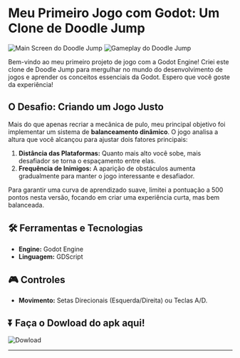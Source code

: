 # Meu Primeiro Jogo com Godot: Um Clone de Doodle Jump

![Main Screen do Doodle Jump](https://github.com/user-attachments/assets/b522e616-f459-4163-8aac-23e1e1def930)
![Gameplay do Doodle Jump](https://github.com/user-attachments/assets/411f204c-5af4-47b4-a5bb-8b7ac73738b9)

Bem-vindo ao meu primeiro projeto de jogo com a Godot Engine! Criei este clone de Doodle Jump para mergulhar no mundo do desenvolvimento de jogos e aprender os conceitos essenciais da Godot. Espero que você goste da experiência!

## O Desafio: Criando um Jogo Justo

Mais do que apenas recriar a mecânica de pulo, meu principal objetivo foi implementar um sistema de **balanceamento dinâmico**. O jogo analisa a altura que você alcançou para ajustar dois fatores principais:

1.  **Distância das Plataformas:** Quanto mais alto você sobe, mais desafiador se torna o espaçamento entre elas.
2.  **Frequência de Inimigos:** A aparição de obstáculos aumenta gradualmente para manter o jogo interessante e desafiador.

Para garantir uma curva de aprendizado suave, limitei a pontuação a 500 pontos nesta versão, focando em criar uma experiência curta, mas bem balanceada.

## 🛠️ Ferramentas e Tecnologias

* **Engine:** Godot Engine
* **Linguagem:** GDScript

## 🎮 Controles

* **Movimento:** Setas Direcionais (Esquerda/Direita) ou Teclas A/D.

## ⏬ Faça o Dowload do apk aqui!

![Dowload](https://github.com/TevimF/Doodle-Jump/releases/tag/Publish)


---

